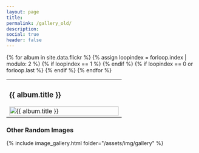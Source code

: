 ```yaml
---
layout: page
title: 
permalink: /gallery_old/
description: 
social: true
header: false
---
```

<div class="noborder">
    <table>
        {% for album in site.data.flickr %}
            {% assign loopindex = forloop.index | modulo: 2 %}
            {% if loopindex == 1 %}
            <tr>
            {% endif %}
            <td width="50%">
                <h3>{{ album.title }}</h3>
                <a data-flickr-embed="true" data-header="false" data-footer="false" href="https://www.flickr.com/photos/127446549@N05/albums/{{ album.album }}" title="{{ album.title }}"><img src="https://live.staticflickr.com/65535/{{ album.image }}.jpg" width="100%" height="auto" alt="{{ album.title }}"></a><script async src="//embedr.flickr.com/assets/client-code.js" charset="utf-8"></script>
            </td>
            {% if loopindex == 0  or forloop.last %}
            </tr>
            {% endif %}
        {% endfor %}
    </table>
</div>

<h3>Other Random Images</h3>
{% include image_gallery.html folder="/assets/img/gallery" %}
